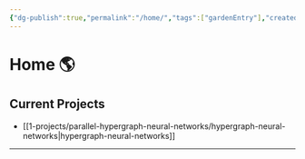 ```yaml
---
{"dg-publish":true,"permalink":"/home/","tags":["gardenEntry"],"created":"","updated":""}
---
```


# Home 🌎
## Current Projects

- [[1-projects/parallel-hypergraph-neural-networks/hypergraph-neural-networks\|hypergraph-neural-networks]]

---
